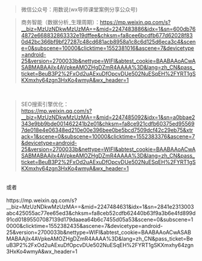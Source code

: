 > 微信公众号：用数说(wx导师课堂案例分享公众号)</br>

> 商务智能（数据分析_生理周期）：https://mp.weixin.qq.com/s?__biz=MzUzNDkwMzUzMA==&mid=2247483886&idx=1&sn=600db764872e668832863332e19dffee&chksm=fa8cee6bcdfb677d62028f830d42bc366bf9bf27287c48cd681acb8958a1c8c6d125d6eca3c4&scene=0&subscene=10000&clicktime=1552381016&ascene=7&devicetype=android-25&version=2700033b&nettype=WIFI&abtest_cookie=BAABAAoACwASABMABAAjlx4AVpkeAMOZHgDZmR4AAAA%3D&lang=zh_CN&pass_ticket=BeuB3P2%2FxOd2uAExuDfOpcvDUe502NuESqEH%2FYRT1gSKXmxhy64zgn3HxKo4wmyA&wx_header=1
</br>

> SEO搜索引擎优化：</br>
https://mp.weixin.qq.com/s?__biz=MzUzNDkwMzUzMA==&mid=2247485092&idx=1&sn=a0bbae2343e9bb9bde001462241b2e01&chksm=fa8ce921cdfb60375ed955697de018e4e06348ed210e00e396bee0be5bcd7509dcf42c29eb75&xtrack=1&scene=0&subscene=10000&clicktime=1552383376&ascene=7&devicetype=android-25&version=2700033b&nettype=WIFI&abtest_cookie=BAABAAoACwASABMABAAjlx4AVpkeAMOZHgDZmR4AAAA%3D&lang=zh_CN&pass_ticket=BeuB3P2%2FxOd2uAExuDfOpcvDUe502NuESqEH%2FYRT1gSKXmxhy64zgn3HxKo4wmyA&wx_header=1
</br>
或者</br>
</br>
https://mp.weixin.qq.com/s?__biz=MzUzNDkwMzUzMA==&mid=2247484631&idx=1&sn=2841e2313003abc425055ac77ee65ed3&chksm=fa8ceb52cdfb62440b63f9a3b6e4fd899d91cd01895507087139d179daaea64b6c7455d05a53&scene=0&subscene=10000&clicktime=1552382435&ascene=7&devicetype=android-25&version=2700033b&nettype=WIFI&abtest_cookie=BAABAAoACwASABMABAAjlx4AVpkeAMOZHgDZmR4AAAA%3D&lang=zh_CN&pass_ticket=BeuB3P2%2FxOd2uAExuDfOpcvDUe502NuESqEH%2FYRT1gSKXmxhy64zgn3HxKo4wmyA&wx_header=1


